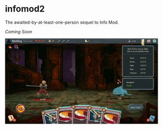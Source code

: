# infomod2
The awaited-by-at-least-one-person sequel to Info Mod. 

*Coming Soon*

![Teaser](github/teaser.png)

